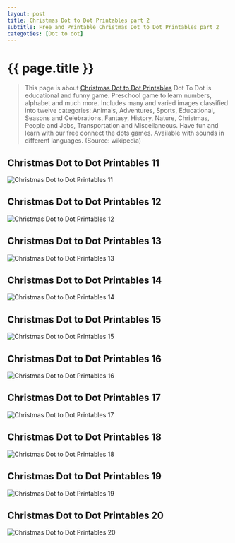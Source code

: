 ```yaml
---
layout: post
title: Christmas Dot to Dot Printables part 2
subtitle: Free and Printable Christmas Dot to Dot Printables part 2
categoties: [Dot to dot]
---
```

{{ page.title }}
================
> This page is about [Christmas Dot to Dot Printables](https://hoanghabelle.github.io/) Dot To Dot is educational and funny game. Preschool game to learn numbers, alphabet and much more. Includes many and varied images classified into twelve categories: Animals, Adventures, Sports, Educational, Seasons and Celebrations, Fantasy, History, Nature, Christmas, People and Jobs, Transportation and Miscellaneous. Have fun and learn with our free connect the dots games. Available with sounds in different languages. (Source: wikipedia)

## Christmas Dot to Dot Printables 11
![Christmas Dot to Dot Printables 11](https://hoanghabelle.github.io/images/Christmas-Dot-to-Dot-Printables%20(11).jpg "Christmas Dot to Dot Printables 11")

## Christmas Dot to Dot Printables 12
![Christmas Dot to Dot Printables 12](https://hoanghabelle.github.io/images/Christmas-Dot-to-Dot-Printables%20(12).jpg "Christmas Dot to Dot Printables 12")

## Christmas Dot to Dot Printables 13
![Christmas Dot to Dot Printables 13](https://hoanghabelle.github.io/images/Christmas-Dot-to-Dot-Printables%20(13).jpg "Christmas Dot to Dot Printables 13")

## Christmas Dot to Dot Printables 14
![Christmas Dot to Dot Printables 14](https://hoanghabelle.github.io/images/Christmas-Dot-to-Dot-Printables%20(14).jpg "Christmas Dot to Dot Printables 14")

<script async src="//pagead2.googlesyndication.com/pagead/js/adsbygoogle.js"></script><ins class="adsbygoogle" style="display:block" data-ad-format="fluid" data-ad-layout-key="-8i+1w-dq+e9+ft" data-ad-client="ca-pub-6753140515841889" data-ad-slot="6190446671"></ins> <script> (adsbygoogle = window.adsbygoogle || []).push({}); </script>

## Christmas Dot to Dot Printables 15
![Christmas Dot to Dot Printables 15](https://hoanghabelle.github.io/images/Christmas-Dot-to-Dot-Printables%20(15).jpg "Christmas Dot to Dot Printables 15")

## Christmas Dot to Dot Printables 16
![Christmas Dot to Dot Printables 16](https://hoanghabelle.github.io/images/Christmas-Dot-to-Dot-Printables%20(16).jpg "Christmas Dot to Dot Printables 16")

## Christmas Dot to Dot Printables 17
![Christmas Dot to Dot Printables 17](https://hoanghabelle.github.io/images/Christmas-Dot-to-Dot-Printables%20(17).jpg "Christmas Dot to Dot Printables 17")

## Christmas Dot to Dot Printables 18
![Christmas Dot to Dot Printables 18](https://hoanghabelle.github.io/images/Christmas-Dot-to-Dot-Printables%20(18).jpg "Christmas Dot to Dot Printables 18")

<script async src="//pagead2.googlesyndication.com/pagead/js/adsbygoogle.js"></script><ins class="adsbygoogle" style="display:block" data-ad-format="fluid" data-ad-layout-key="-8i+1w-dq+e9+ft" data-ad-client="ca-pub-6753140515841889" data-ad-slot="6190446671"></ins> <script> (adsbygoogle = window.adsbygoogle || []).push({}); </script>

## Christmas Dot to Dot Printables 19
![Christmas Dot to Dot Printables 19](https://hoanghabelle.github.io/images/Christmas-Dot-to-Dot-Printables%20(19).jpg "Christmas Dot to Dot Printables 19")

## Christmas Dot to Dot Printables 20
![Christmas Dot to Dot Printables 20](https://hoanghabelle.github.io/images/Christmas-Dot-to-Dot-Printables%20(20).jpg "Christmas Dot to Dot Printables 20")

